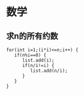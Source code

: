 # 数学

## 求n的所有约数

```
for(int i=1;(i*i)<=n;i++) {
   if(n%i==0) {
      list.add(i);
      if(n/i!=i) {
         list.add(n/i);
      }
   }
}
```